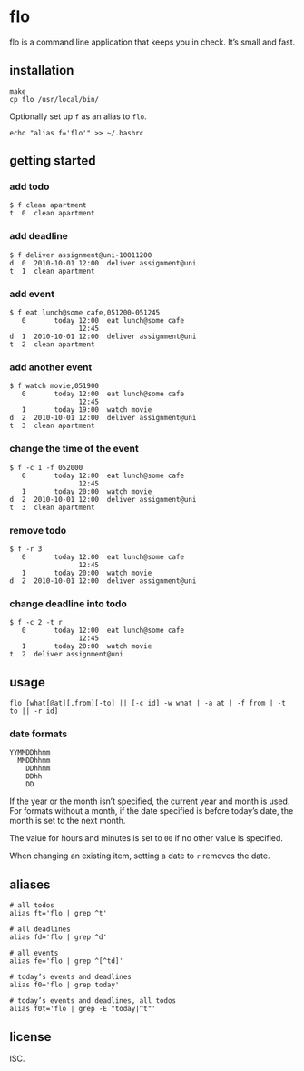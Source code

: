 # flo

flo is a command line application that keeps you in check. It’s small and fast.

## installation

    make
    cp flo /usr/local/bin/

Optionally set up `f` as an alias to `flo`.

    echo "alias f='flo'" >> ~/.bashrc

## getting started

### add todo

    $ f clean apartment
    t  0  clean apartment

### add deadline

    $ f deliver assignment@uni-10011200
    d  0  2010-10-01 12:00  deliver assignment@uni
    t  1  clean apartment

### add event

    $ f eat lunch@some cafe,051200-051245
       0       today 12:00  eat lunch@some cafe
                     12:45
    d  1  2010-10-01 12:00  deliver assignment@uni
    t  2  clean apartment

### add another event

    $ f watch movie,051900
       0       today 12:00  eat lunch@some cafe
                     12:45
       1       today 19:00  watch movie
    d  2  2010-10-01 12:00  deliver assignment@uni
    t  3  clean apartment

### change the time of the event

    $ f -c 1 -f 052000
       0       today 12:00  eat lunch@some cafe
                     12:45
       1       today 20:00  watch movie
    d  2  2010-10-01 12:00  deliver assignment@uni
    t  3  clean apartment

### remove todo

    $ f -r 3
       0       today 12:00  eat lunch@some cafe
                     12:45
       1       today 20:00  watch movie
    d  2  2010-10-01 12:00  deliver assignment@uni

### change deadline into todo

    $ f -c 2 -t r
       0       today 12:00  eat lunch@some cafe
                     12:45
       1       today 20:00  watch movie
    t  2  deliver assignment@uni

## usage

    flo [what[@at][,from][-to] || [-c id] -w what | -a at | -f from | -t to || -r id]

### date formats

    YYMMDDhhmm
      MMDDhhmm
        DDhhmm
        DDhh
        DD

If the year or the month isn’t specified, the current year and month is used.
For formats without a month, if the date specified is before today’s date, the
month is set to the next month.

The value for hours and minutes is set to `00` if no other value is specified.

When changing an existing item, setting a date to `r` removes the date.

## aliases

    # all todos
    alias ft='flo | grep ^t' 

    # all deadlines
    alias fd='flo | grep ^d' 

    # all events
    alias fe='flo | grep ^[^td]' 

    # today’s events and deadlines
    alias f0='flo | grep today' 

    # today’s events and deadlines, all todos
    alias f0t='flo | grep -E "today|^t"' 

## license

ISC.
